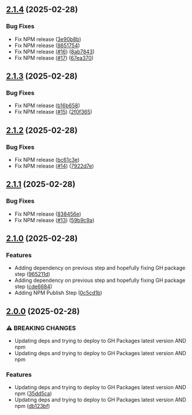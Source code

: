 ## [2.1.4](https://github.com/incutonez/eslint-plugin/compare/v2.1.3...v2.1.4) (2025-02-28)

### Bug Fixes

* Fix NPM release ([3e90b8b](https://github.com/incutonez/eslint-plugin/commit/3e90b8b24684015a55a0b232b2a00f1e625fc033))
* Fix NPM release ([8651754](https://github.com/incutonez/eslint-plugin/commit/8651754965e35dfbbd63be700c271db85d111f1f))
* Fix NPM release ([#16](https://github.com/incutonez/eslint-plugin/issues/16)) ([8ab7843](https://github.com/incutonez/eslint-plugin/commit/8ab784306b0dd76e8c8bd397a99e08b0aae8036c))
* Fix NPM release ([#17](https://github.com/incutonez/eslint-plugin/issues/17)) ([67ea370](https://github.com/incutonez/eslint-plugin/commit/67ea3708ce1a99d455931a34502a2b584d99565f))

## [2.1.3](https://github.com/incutonez/eslint-plugin/compare/v2.1.2...v2.1.3) (2025-02-28)

### Bug Fixes

* Fix NPM release ([b16b658](https://github.com/incutonez/eslint-plugin/commit/b16b65889676172b2d876ce19ff15417743fc241))
* Fix NPM release ([#15](https://github.com/incutonez/eslint-plugin/issues/15)) ([2f0f365](https://github.com/incutonez/eslint-plugin/commit/2f0f365dd43e8101214a211150c4e29ee221adf8))

## [2.1.2](https://github.com/incutonez/eslint-plugin/compare/v2.1.1...v2.1.2) (2025-02-28)

### Bug Fixes

* Fix NPM release ([bc61c3e](https://github.com/incutonez/eslint-plugin/commit/bc61c3e26840bb23c7aaf9fb26e8cc0b904fcaca))
* Fix NPM release ([#14](https://github.com/incutonez/eslint-plugin/issues/14)) ([7922d7e](https://github.com/incutonez/eslint-plugin/commit/7922d7e8feb1cbf077f9f12735c96099663a52aa))

## [2.1.1](https://github.com/incutonez/eslint-plugin/compare/v2.1.0...v2.1.1) (2025-02-28)

### Bug Fixes

* Fix NPM release ([838456e](https://github.com/incutonez/eslint-plugin/commit/838456eb529bb7e125ec5b4190a6c819cf5d001b))
* Fix NPM release ([#13](https://github.com/incutonez/eslint-plugin/issues/13)) ([59b9c9a](https://github.com/incutonez/eslint-plugin/commit/59b9c9a3bfb8a329ff2188554d7a407b4140b372))

## [2.1.0](https://github.com/incutonez/eslint-plugin/compare/v2.0.0...v2.1.0) (2025-02-28)

### Features

* Adding dependency on previous step and hopefully fixing GH package step ([965211d](https://github.com/incutonez/eslint-plugin/commit/965211dcc261cac3fdbaaaf22fc145bdfb091980))
* Adding dependency on previous step and hopefully fixing GH package step ([cde6684](https://github.com/incutonez/eslint-plugin/commit/cde6684faaa60f8abbb20e4226b3660f1c956d3d))
* Adding NPM Publish Step ([0c5cd1b](https://github.com/incutonez/eslint-plugin/commit/0c5cd1b2292e2c8da4d4cf232540824fc905b3cc))

## [2.0.0](https://github.com/incutonez/eslint-plugin/compare/v1.1.4...v2.0.0) (2025-02-28)

### ⚠ BREAKING CHANGES

* Updating deps and trying to deploy to GH Packages latest version AND npm
* Updating deps and trying to deploy to GH Packages latest version AND npm

### Features

* Updating deps and trying to deploy to GH Packages latest version AND npm ([35dd5ca](https://github.com/incutonez/eslint-plugin/commit/35dd5cad2c8bef28debf12901c72f3eb7932dd90))
* Updating deps and trying to deploy to GH Packages latest version AND npm ([db123bf](https://github.com/incutonez/eslint-plugin/commit/db123bfcfc39dcd4b344eec5d6ae498726c27df8))
